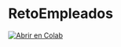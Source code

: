 # RetoEmpleados

[![Abrir en Colab](https://colab.research.google.com/assets/colab-badge.svg)](https://colab.research.google.com/github/ADRIANVM117/TEC_MTY_PORTAFOLIO/blob/main/RetoEmpleados/RetoEmpleados.ipynb)
